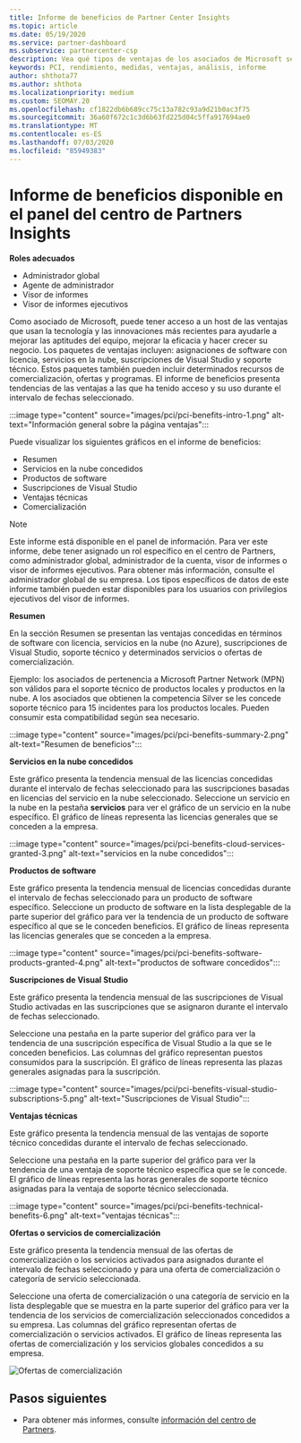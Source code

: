 ```yaml
---
title: Informe de beneficios de Partner Center Insights
ms.topic: article
ms.date: 05/19/2020
ms.service: partner-dashboard
ms.subservice: partnercenter-csp
description: Vea qué tipos de ventajas de los asociados de Microsoft se le han concedido para ayudar a crecer su negocio, mejorar la eficacia y mejorar los conocimientos del equipo.
keywords: PCI, rendimiento, medidas, ventajas, análisis, informe
author: shthota77
ms.author: shthota
ms.localizationpriority: medium
ms.custom: SEOMAY.20
ms.openlocfilehash: cf1822db6b689cc75c13a782c93a9d21b0ac3f75
ms.sourcegitcommit: 36a60f672c1c3d6b63fd225d04c5ffa917694ae0
ms.translationtype: MT
ms.contentlocale: es-ES
ms.lasthandoff: 07/03/2020
ms.locfileid: "85949383"
---
```

# <a name="benefits-report-available-from-the-partner-center-insights-dashboard"></a>Informe de beneficios disponible en el panel del centro de Partners Insights

**Roles adecuados**

- Administrador global
- Agente de administrador
- Visor de informes
- Visor de informes ejecutivos

Como asociado de Microsoft, puede tener acceso a un host de las ventajas que usan la tecnología y las innovaciones más recientes para ayudarle a mejorar las aptitudes del equipo, mejorar la eficacia y hacer crecer su negocio. Los paquetes de ventajas incluyen: asignaciones de software con licencia, servicios en la nube, suscripciones de Visual Studio y soporte técnico. Estos paquetes también pueden incluir determinados recursos de comercialización, ofertas y programas. El informe de beneficios presenta tendencias de las ventajas a las que ha tenido acceso y su uso durante el intervalo de fechas seleccionado.

:::image type="content" source="images/pci/pci-benefits-intro-1.png" alt-text="Información general sobre la página ventajas":::

Puede visualizar los siguientes gráficos en el informe de beneficios:

- Resumen
- Servicios en la nube concedidos
- Productos de software
- Suscripciones de Visual Studio
- Ventajas técnicas
- Comercialización

 > [!NOTE]
 > Este informe está disponible en el panel de información. Para ver este informe, debe tener asignado un rol específico en el centro de Partners, como administrador global, administrador de la cuenta, visor de informes o visor de informes ejecutivos. Para obtener más información, consulte el administrador global de su empresa. Los tipos específicos de datos de este informe también pueden estar disponibles para los usuarios con privilegios ejecutivos del visor de informes.

**Resumen**

En la sección Resumen se presentan las ventajas concedidas en términos de software con licencia, servicios en la nube (no Azure), suscripciones de Visual Studio, soporte técnico y determinados servicios o ofertas de comercialización.

Ejemplo: los asociados de pertenencia a Microsoft Partner Network (MPN) son válidos para el soporte técnico de productos locales y productos en la nube. A los asociados que obtienen la competencia Silver se les concede soporte técnico para 15 incidentes para los productos locales. Pueden consumir esta compatibilidad según sea necesario. 

:::image type="content" source="images/pci/pci-benefits-summary-2.png" alt-text="Resumen de beneficios":::

**Servicios en la nube concedidos**

Este gráfico presenta la tendencia mensual de las licencias concedidas durante el intervalo de fechas seleccionado para las suscripciones basadas en licencias del servicio en la nube seleccionado.
Seleccione un servicio en la nube en la pestaña **servicios** para ver el gráfico de un servicio en la nube específico. El gráfico de líneas representa las licencias generales que se conceden a la empresa.

:::image type="content" source="images/pci/pci-benefits-cloud-services-granted-3.png" alt-text="servicios en la nube concedidos":::

**Productos de software**

Este gráfico presenta la tendencia mensual de licencias concedidas durante el intervalo de fechas seleccionado para un producto de software específico. Seleccione un producto de software en la lista desplegable de la parte superior del gráfico para ver la tendencia de un producto de software específico al que se le conceden beneficios. El gráfico de líneas representa las licencias generales que se conceden a la empresa.

:::image type="content" source="images/pci/pci-benefits-software-products-granted-4.png" alt-text="productos de software concedidos":::

**Suscripciones de Visual Studio**

Este gráfico presenta la tendencia mensual de las suscripciones de Visual Studio activadas en las suscripciones que se asignaron durante el intervalo de fechas seleccionado.

Seleccione una pestaña en la parte superior del gráfico para ver la tendencia de una suscripción específica de Visual Studio a la que se le conceden beneficios. Las columnas del gráfico representan puestos consumidos para la suscripción. El gráfico de líneas representa las plazas generales asignadas para la suscripción.

:::image type="content" source="images/pci/pci-benefits-visual-studio-subscriptions-5.png" alt-text="Suscripciones de Visual Studio":::

**Ventajas técnicas**

Este gráfico presenta la tendencia mensual de las ventajas de soporte técnico concedidas durante el intervalo de fechas seleccionado.

Seleccione una pestaña en la parte superior del gráfico para ver la tendencia de una ventaja de soporte técnico específica que se le concede. El gráfico de líneas representa las horas generales de soporte técnico asignadas para la ventaja de soporte técnico seleccionada.

:::image type="content" source="images/pci/pci-benefits-technical-benefits-6.png" alt-text="ventajas técnicas":::

**Ofertas o servicios de comercialización**

Este gráfico presenta la tendencia mensual de las ofertas de comercialización o los servicios activados para asignados durante el intervalo de fechas seleccionado y para una oferta de comercialización o categoría de servicio seleccionada.

Seleccione una oferta de comercialización o una categoría de servicio en la lista desplegable que se muestra en la parte superior del gráfico para ver la tendencia de los servicios de comercialización seleccionados concedidos a su empresa. Las columnas del gráfico representan ofertas de comercialización o servicios activados. El gráfico de líneas representa las ofertas de comercialización y los servicios globales concedidos a su empresa.

![Ofertas de comercialización](images/pci/pci-benefits-go-to-market-7.png)

## <a name="next-steps"></a>Pasos siguientes

- Para obtener más informes, consulte [información del centro de Partners](partner-center-insights.md).
